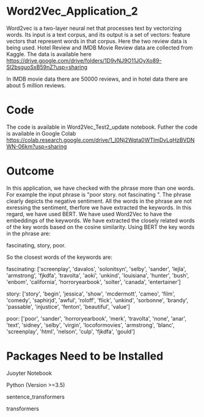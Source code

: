 # Word2Vec_Application_2

Word2vec is a two-layer neural net that processes text by vectorizing words. Its input is a text corpus, and its output is a set of vectors: feature vectors that represent words in that corpus. Here the two review data is being used. Hotel Review and IMDB Movie Review data are collected from Kaggle. The data is available here https://drive.google.com/drive/folders/1D9vNJ9O11JOyXo89-Sl2bsguoSxB59nZ?usp=sharing

In IMDB movie data there are 50000 reviews, and in hotel data there are about 5 million reviews.

# Code

The code is available in Word2Vec_Test2_update notebook. Futher the code is available in Google Colab https://colab.research.google.com/drive/1_I0Nj2Wqta0WTImDvLqHzBVDNWN-06km?usp=sharing

# Outcome

In this application, we have checked with the phrase more than one words. For example the input phrase is "poor story. not fascinating ". The phrase clearly depicts the negative sentiment. All the words in the phrase are not exressing the sentiment, therfore we have extracted the keywords. In this regard, we have used BERT. We have used Word2Vec to have the embeddings of the keywords. We have extracted the closely related words of the key words based on the cosine similarity. Using BERT the key words in the phrase are:


fascinating, story,  poor.

So the closest words of the keywords are:


fascinating:  ['screenplay', 'davalos', 'solonitsyn', 'selby', 'sander', 'lejla', 'armstrong', 'fjkdfa', 'travolta', 'aoki', 'unkind', 'louisiana', 'hunter', 'bush', 'enbom', 'california', 'horroryearbook', 'solter', 'canada', 'entertainer']


story:  ['story', 'begin', 'jessica', 'show', 'mcdermott', 'cameo', 'film', 'comedy', 'saphirjd', 'awful', 'roloff', 'flick', 'unkind', 'sorbonne', 'brandy', 'passable', 'injustice', 'fenton', 'beautiful', 'value']


poor:  ['poor', 'sander', 'horroryearbook', 'merk', 'travolta', 'none', 'anar', 'text', 'sidney', 'selby', 'virgin', 'locoformovies', 'armstrong', 'blanc', 'screenplay', 'html', 'nelson', 'culp', 'fjkdfa', 'gould']


# Packages Need to be Installed

Juoyter Notebook

Python (Version >=3.5)

sentence_transformers

transformers
